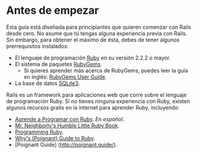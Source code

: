 Antes de empezar
================

Esta guía está diseñada para principiantes que quieren comenzar con Rails
desde cero. No asume que tú tengas alguna experiencia previa con Rails. Sin
embargo, para obtener el máximo de ésta, debes de tener algunos
prerrequisitos instalados:

* El lenguaje de programación [Ruby](http://www.ruby-lang.org/en/downloads) en
  su versión 2.2.2 o mayor.
* El sistema de paquetes [RubyGems](http://rubyforge.org/frs/?group_id=126).
    * Si quieres aprender más acerca de RubyGems, puedes leer la guía en inglés:
      [RubyGems User Guide](http://docs.rubygems.org/read/book/1).
* La base de datos [SQLite3](http://www.sqlite.org).

Rails es un framework para aplicaciones web que corre sobre el lenguaje
de programación Ruby. Si no tienes ninguna experiencia con Ruby, existen
algunos recursos gratis en la internet para aprender Ruby, incluyendo:

* [Aprende a Programar con Ruby](http://rubysur.org/aprende.a.programar). *En español*.
* [Mr. Neighborly's Humble Little Ruby Book](http://www.humblelittlerubybook.com).
* [Programming Ruby](http://www.ruby-doc.org/docs/ProgrammingRuby/).
* [Why's (Poignant) Guide to Ruby](http://mislav.uniqpath.com/poignant-guide/).
* [Poignant Guide] (http://poignant.guide/).
